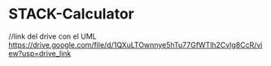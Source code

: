 # STACK-Calculator
//link del drive con el UML 
https://drive.google.com/file/d/1QXuLTOwnnye5hTu77GfWTlh2Cvlg8CcR/view?usp=drive_link
